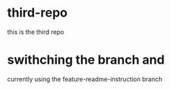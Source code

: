 # third-repo


this is the third repo


# swithching the branch and 

currently using the feature-readme-instruction branch


